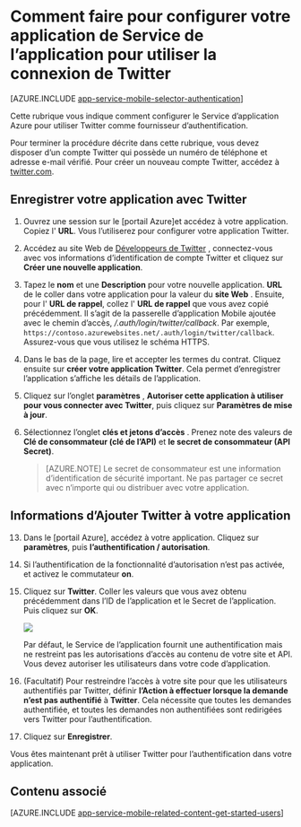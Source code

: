 <properties
    pageTitle="Comment faire pour configurer l’authentification pour votre application de Services d’application Twitter"
    description="Découvrez comment configurer l’authentification pour votre application de Services d’application Twitter."
    services="app-service"
    documentationCenter=""
    authors="mattchenderson"
    manager="erikre"
    editor=""/>

<tags
    ms.service="app-service-mobile"
    ms.workload="mobile"
    ms.tgt_pltfrm="na"
    ms.devlang="multiple"
    ms.topic="article"
    ms.date="10/01/2016"
    ms.author="mahender"/>

# <a name="how-to-configure-your-app-service-application-to-use-twitter-login"></a>Comment faire pour configurer votre application de Service de l’application pour utiliser la connexion de Twitter

[AZURE.INCLUDE [app-service-mobile-selector-authentication](../../includes/app-service-mobile-selector-authentication.md)]

Cette rubrique vous indique comment configurer le Service d’application Azure pour utiliser Twitter comme fournisseur d’authentification.

Pour terminer la procédure décrite dans cette rubrique, vous devez disposer d’un compte Twitter qui possède un numéro de téléphone et adresse e-mail vérifié. Pour créer un nouveau compte Twitter, accédez à <a href="http://go.microsoft.com/fwlink/p/?LinkID=268287" target="_blank">twitter.com</a>.

## <a name="register"> </a>Enregistrer votre application avec Twitter


1. Ouvrez une session sur le [portail Azure]et accédez à votre application. Copiez l' **URL**. Vous l’utiliserez pour configurer votre application Twitter.

2. Accédez au site Web de [Développeurs de Twitter] , connectez-vous avec vos informations d’identification de compte Twitter et cliquez sur **Créer une nouvelle application**.

3. Tapez le **nom** et une **Description** pour votre nouvelle application. **URL** de le coller dans votre application pour la valeur du **site Web** . Ensuite, pour l' **URL de rappel**, collez l' **URL de rappel** que vous avez copié précédemment. Il s’agit de la passerelle d’application Mobile ajoutée avec le chemin d’accès, _/.auth/login/twitter/callback_. Par exemple, `https://contoso.azurewebsites.net/.auth/login/twitter/callback`. Assurez-vous que vous utilisez le schéma HTTPS.

3.  Dans le bas de la page, lire et accepter les termes du contrat. Cliquez ensuite sur **créer votre application Twitter**. Cela permet d’enregistrer l’application s’affiche les détails de l’application.

4. Cliquez sur l’onglet **paramètres** , **Autoriser cette application à utiliser pour vous connecter avec Twitter**, puis cliquez sur **Paramètres de mise à jour**.

5. Sélectionnez l’onglet **clés et jetons d’accès** . Prenez note des valeurs de **Clé de consommateur (clé de l’API)** et **le secret de consommateur (API Secret)**.

    > [AZURE.NOTE] Le secret de consommateur est une information d’identification de sécurité important. Ne pas partager ce secret avec n’importe qui ou distribuer avec votre application.


## <a name="secrets"> </a>Informations d’Ajouter Twitter à votre application

13. Dans le [portail Azure], accédez à votre application. Cliquez sur **paramètres**, puis **l’authentification / autorisation**.

14. Si l’authentification de la fonctionnalité d’autorisation n’est pas activée, et activez le commutateur **on**.

15. Cliquez sur **Twitter**. Coller les valeurs que vous avez obtenu précédemment dans l’ID de l’application et le Secret de l’application. Puis cliquez sur **OK**.

    ![][1]

    Par défaut, le Service de l’application fournit une authentification mais ne restreint pas les autorisations d’accès au contenu de votre site et API. Vous devez autoriser les utilisateurs dans votre code d’application.

17. (Facultatif) Pour restreindre l’accès à votre site pour que les utilisateurs authentifiés par Twitter, définir **l’Action à effectuer lorsque la demande n’est pas authentifié** à **Twitter**. Cela nécessite que toutes les demandes authentifiée, et toutes les demandes non authentifiées sont redirigées vers Twitter pour l’authentification.

17. Cliquez sur **Enregistrer**.

Vous êtes maintenant prêt à utiliser Twitter pour l’authentification dans votre application.

## <a name="related-content"> </a>Contenu associé

[AZURE.INCLUDE [app-service-mobile-related-content-get-started-users](../../includes/app-service-mobile-related-content-get-started-users.md)]



<!-- Images. -->

[0]: ./media/app-service-mobile-how-to-configure-twitter-authentication/app-service-twitter-redirect.png
[1]: ./media/app-service-mobile-how-to-configure-twitter-authentication/mobile-app-twitter-settings.png

<!-- URLs. -->

[Développeurs de Twitter]: http://go.microsoft.com/fwlink/p/?LinkId=268300
[Azure portal]: https://portal.azure.com/
[xamarin]: ../app-services-mobile-app-xamarin-ios-get-started-users.md

